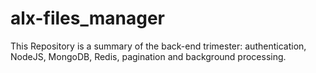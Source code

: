 # alx-files_manager
This Repository is a summary of the back-end trimester: authentication, NodeJS, MongoDB, Redis, pagination and background processing.
